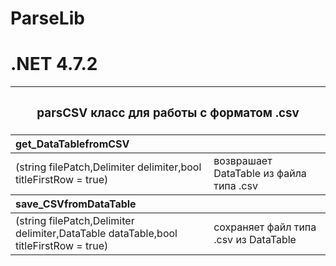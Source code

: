 # ParseLib
# .NET 4.7.2
<table>
 <thead align="center">
  <th colspan = 2><h3>parsCSV класс для работы с форматом .csv</h3></th>
 </thead>
 <thead align="left">
  <th colspan = 2>get_DataTablefromCSV</th>
 </thead>
 <tbody>
  <tr>
   <td>(string filePatch,Delimiter delimiter,bool titleFirstRow = true)</td>
   <td>возврашает DataTable из файла типа .csv</td>
  </tr>
 <tbody>
  <thead align="left">
   <th colspan = 2>save_CSVfromDataTable</th>
  </thead>
 <tbody>
  <tr>
   <td>(string filePatch,Delimiter delimiter,DataTable dataTable,bool titleFirstRow = true)</td>
   <td>сохраняет файл типа .csv из DataTable</td>
  </tr>
 <tbody>
</table>
